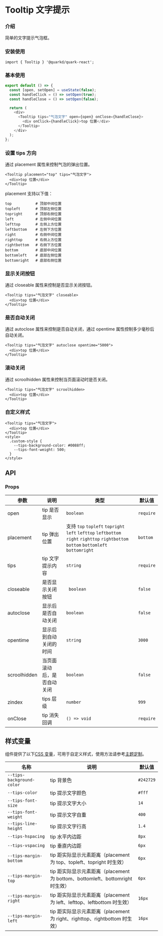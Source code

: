 # Tooltip 文字提示

### 介绍

简单的文字提示气泡框。

### 安装使用

```tsx
import { Tooltip } '@quarkd/quark-react';
```

### 基本使用

```js
export default () => {
  const [open, setOpen] = useState(false);
  const handleClick = () => setOpen(true);
  const handleClose = () => setOpen(false);

  return (
    <div>
      <Tooltip tips="气泡文字" open={open} onClose={handleClose}>
        <div onClick={handleClick}>top 位置</div>
      </Tooltip>
    </div>
  );
};
```

### 设置 tips 方向

通过 placement 属性来控制气泡的弹出位置。

```tsx
<Tooltip placement="top" tips="气泡文字">
  <div>top 位置</div>
</Tooltip>
```

placement 支持以下值：

```tsx
top           # 顶部中间位置
topleft       # 顶部左侧位置
topright      # 顶部右侧位置
left          # 左侧中间位置
lefttop       # 左侧上方位置
leftbottom    # 左侧下方位置
right         # 右侧中间位置
righttop      # 右侧上方位置
rightbottom   # 右侧下方位置
bottom        # 底部中间位置
bottomleft    # 底部左侧位置
bottomright   # 底部右侧位置
```

### 显示关闭按钮

通过 closeable 属性来控制是否显示关闭按钮。

```tsx
<Tooltip tips="气泡文字" closeable>
  <div>top 位置</div>
</Tooltip>
```

### 是否自动关闭

通过 autoclose 属性来控制是否自动关闭，通过 opentime 属性控制多少毫秒后自动关闭。

```tsx
<Tooltip tips="气泡文字" autoclose opentime="5000">
  <div>top 位置</div>
</Tooltip>
```

### 滚动关闭

通过 scroolhidden 属性来控制当页面滚动时是否关闭。

```tsx
<Tooltip tips="气泡文字" scroolhidden>
  <div>top 位置</div>
</Tooltip>
```

### 自定义样式

```tsx
<Tooltip tips="气泡文字">
  <div>top 位置</div>
</Tooltip>
<style>
  .custom-style {
    --tips-background-color: #0088ff;
    --tips-font-weight: 500;
  }
</style>
```

## API

### Props

| 参数         | 说明                       | 类型                                                                                                                               | 默认值    |
| ------------ | -------------------------- | ---------------------------------------------------------------------------------------------------------------------------------- | --------- |
| open         | tip 是否显示               | `boolean`                                                                                                                          | `require` |
| placement    | tip 弹出位置               | 支持 `top` `topleft` `topright` `left` `lefttop` `leftbottom` `right` `righttop` `rightbottom` `bottom` `bottomleft` `bottomright` | `bottom`  |
| tips         | tip 文字提示内容           | `string`                                                                                                                           | `require` |
| closeable    | 是否显示关闭按钮           | ` boolean`                                                                                                                         | `false`   |
| autoclose    | 显示后是否自动关闭         | `boolean`                                                                                                                          | `false`   |
| opentime     | 显示后到自动关闭的时间     | `string`                                                                                                                           | `3000`    |
| scroolhidden | 当页面滚动后，是否自动关闭 | `boolean`                                                                                                                          | `false`   |
| zindex       | tips 层级                  | `number`                                                                                                                           | `999`     |
| onClose      | tip 消失回调               | `() => void`                                                                                                                       | `require` |

## 样式变量

组件提供了以下[CSS 变量](https://developer.mozilla.org/zh-CN/docs/Web/CSS/Using_CSS_custom_properties)，可用于自定义样式，使用方法请参考[主题定制](#/zh-CN/guide/theme)。

| 名称                      | 说明                                                                          | 默认值    |
| ------------------------- | ----------------------------------------------------------------------------- | --------- |
| `--tips-background-color` | tip 背景色                                                                    | `#242729` |
| `--tips-color`            | tip 提示文字颜色                                                              | `#fff`    |
| `--tips-font-size`        | tip 提示文字大小                                                              | `14`      |
| `--tips-font-weight`      | tip 提示文字自重                                                              | `400`     |
| `--tips-line-height`      | tip 提示文字行高                                                              | `1.4`     |
| `--tips-hspacing`         | tip 水平内边距                                                                | `8px`     |
| `--tips-vspacing`         | tip 垂直内边距                                                                | `6px`     |
| `--tips-margin-bottom`    | tip 距实际显示元素距离（placement 为 top、topleft、topright 时生效）          | `6px`     |
| `--tips-margin-top`       | tip 距实际显示元素距离（placement 为 bottom、bottomleft、bottomright 时生效） | `6px`     |
| `--tips-margin-right`     | tip 距实际显示元素距离（placement 为 left、lefttop、leftbottom 时生效）       | `16px`    |
| `--tips-margin-left`      | tip 距实际显示元素距离（placement 为 right、righttop、rightbottom 时生效）    | `16px`    |
